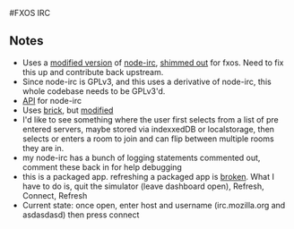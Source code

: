#FXOS IRC

## Notes
* Uses a [modified version](https://github.com/nickdesaulniers/node-irc) of [node-irc](https://github.com/martynsmith/node-irc), [shimmed out](https://github.com/nickdesaulniers/node-irc/commit/c7281891232db4b27ce1c5e32c34eaabf50c459e) for fxos.  Need to fix this up and contribute back upstream.
* Since node-irc is GPLv3, and this uses a derivative of node-irc, this whole codebase needs to be GPLv3'd.
* [API](https://node-irc.readthedocs.org/en/latest/API.html) for node-irc
* Uses [brick](http://mozilla.github.io/brick/), but [modified](https://github.com/mozilla/brick/issues/63)
* I'd like to see something where the user first selects from a list of pre entered servers, maybe stored via indexxedDB or localstorage, then selects or enters a room to join and can flip between multiple rooms they are in.
* my node-irc has a bunch of logging statements commented out, comment these back in for help debugging
* this is a packaged app.  refreshing a packaged app is [broken](https://github.com/mozilla/r2d2b2g/issues/776).  What I have to do is, quit the simulator (leave dashboard open), Refresh, Connect, Refresh
* Current state: once open, enter host and username (irc.mozilla.org and asdasdasd) then press connect

